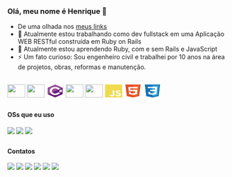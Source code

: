 ### Olá, meu nome é Henrique 👋

- De uma olhada nos [meus links](https://linktr.ee/hfvmarques)
- 🔭 Atualmente estou trabalhando como dev fullstack em uma Aplicação WEB RESTful construída em Ruby on Rails
- 🌱 Atualmente estou aprendendo Ruby, com e sem Rails e JavaScript
- ⚡ Um fato curioso: Sou engenheiro civil e trabalhei por 10 anos na área de projetos, obras, reformas e manutenção.

<!-- <div style="display: inline_block">
  <a href="https://github.com/hfvmarques">
  <img height="180em" src="https://github-readme-stats.vercel.app/api?username=hfvmarques&show_icons=true&theme=great-gatsby&include_all_commits=true&count_private=true"/>
  <img height="180em" src="https://github-readme-stats.vercel.app/api/top-langs/?username=hfvmarques&layout=compact&langs_count=7&theme=great-gatsby"/>
</div> -->
<div style="display: inline_block"><br> 
  <img align="center" height="30" width="40" src="https://cdn.jsdelivr.net/gh/devicons/devicon/icons/ruby/ruby-original.svg" />
  <img align="center" height="30" width="40" src="https://cdn.jsdelivr.net/gh/devicons/devicon/icons/rails/rails-plain.svg" />
  <img align="center" alt="Rafa-Csharp" height="30" width="40" src="https://raw.githubusercontent.com/devicons/devicon/master/icons/csharp/csharp-original.svg">
  <img align="center" height="30" width="40" src="https://cdn.jsdelivr.net/gh/devicons/devicon/icons/dotnetcore/dotnetcore-original.svg" />
  <img align="center" height="30" width="40"  src="https://cdn.jsdelivr.net/gh/devicons/devicon/icons/react/react-original.svg" />
  <img align="center" alt="Rafa-Js" height="30" width="40" src="https://raw.githubusercontent.com/devicons/devicon/master/icons/javascript/javascript-plain.svg">
  <img align="center" alt="Rafa-HTML" height="30" width="40" src="https://raw.githubusercontent.com/devicons/devicon/master/icons/html5/html5-original.svg">
  <img align="center" alt="Rafa-CSS" height="30" width="40" src="https://raw.githubusercontent.com/devicons/devicon/master/icons/css3/css3-original.svg">
</div>
  
  ##
  #### OSs que eu uso  
<div style="display: inline_block">
  <img align="center" src="https://img.shields.io/badge/Linux-FCC624?style=for-the-badge&logo=linux&logoColor=black">
  <img align="center" src="https://img.shields.io/badge/Android-3DDC84?style=for-the-badge&logo=android&logoColor=white">
  <img align="center" src="https://img.shields.io/badge/Windows-0078D6?style=for-the-badge&logo=windows&logoColor=white"> 
</div>
    
  ##
  #### Contatos  
<div> 
  <a href="https://instagram.com/henriquefvm" target="_blank"><img src="https://img.shields.io/badge/-Instagram-%23E4405F?style=for-the-badge&logo=instagram&logoColor=white" target="_blank"></a>
  <a href="https://twitter.com/hfvmarques" target="_blank"><img src="https://img.shields.io/badge/Twitter-1DA1F2?style=for-the-badge&logo=twitter&logoColor=white" target="_blank"></a>
  <a href="https://www.linkedin.com/in/henriquefvm/" target="_blank"><img src="https://img.shields.io/badge/-LinkedIn-%230077B5?style=for-the-badge&logo=linkedin&logoColor=white" target="_blank"></a> 
  <a href="https://bitbucket.org/hfvmarques/" target="_blank"><img src="https://img.shields.io/badge/Bitbucket-330F63?style=for-the-badge&logo=bitbucket&logoColor=white" target="_blank"></a> 
  <a href = "mailto:hfvmarques@gmail.com"><img src="https://img.shields.io/badge/Gmail-D14836?style=for-the-badge&logo=gmail&logoColor=white" target="_blank"></a>
  <a href = "https://wa.me/5567998385112"><img src="https://img.shields.io/badge/WhatsApp-25D366?style=for-the-badge&logo=whatsapp&logoColor=white" target="_blank"></a>
</div>
